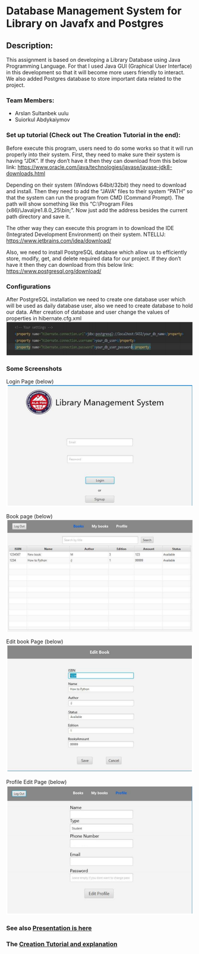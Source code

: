 # Database Management System for Library on Javafx and Postgres
## Description:

This assignment is based on developing a Library Database using Java
Programming Language. For that I used Java GUI (Graphical User Interface) in this development so
that it will become more users friendly to interact.
We also added Postgres database to store important data related to the project. 

### Team Members:
- Arslan Sultanbek uulu
- Suiorkul Abdykaiymov

### Set up tutorial (Check out The Creation Tutorial in the end):
Before execute this program, users need to do some works so that it will run properly into their
system. First, they need to make sure their system is having “JDK”. If they don’t have it then
they can download from this below link: 
https://www.oracle.com/java/technologies/javase/javase-jdk8-downloads.html

Depending on their system (Windows 64bit/32bit) they need to download and install. Then
they need to add the “JAVA” files to their system “PATH” so that the system can run the
program from CMD (Command Prompt). The path will show something like this “C:\Program
Files (x86)\Java\jre1.8.0_25\bin;”. Now just add the address besides the current path directory
and save it.

The other way they can execute this program in to download the IDE (Integrated Development
Environment) on their system.
NTELLIJ: 
https://www.jetbrains.com/idea/download/

Also, we need to install PostgreSQL database which allow us to efficiently store, modify, get,
and delete required data for our project. If they don’t have it then they can download from this
below link:
https://www.postgresql.org/download/

### Configurations
After PostgreSQL installation we need to create one database user which will be used as daily
database user, also we need to create database to hold our data. After creation of database
and user change the values of properties in hibernate.cfg.xml 
<img src="OOP%20App%20Screenshots/configuration%201.PNG">



### Some Screenshots

Login Page (below)
<img src="OOP%20App%20Screenshots/Login%20main%20screen.PNG">

Book page  (below)
<img src="OOP%20App%20Screenshots/Books-second.PNG">

Edit book Page  (below)
<img src="OOP%20App%20Screenshots/Editing%20book-fourth.PNG">

Profile Edit Page (below)
<img src="OOP%20App%20Screenshots/Profile%20page-third.PNG">

### See also [Presentation is here](https://github.com/arslansD/OOP-final-project/blob/main/Presentation%20and%20Tutorial/Database%20Management%20System%20for%20Library%20ppt.pdf)

### The [Creation Tutorial and explanation](https://github.com/arslansD/OOP-final-project/blob/main/Presentation%20and%20Tutorial/Creation%20Tutorial%20and%20Explanation.pdf)
